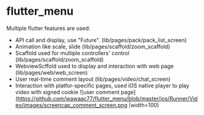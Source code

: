 # flutter_menu

Multiple flutter features are used:
- API call and display, use "Future". (lib/pages/pack/pack_list_screen)
- Animation like scale, slide (lib/pages/scaffold/zoom_scaffold)
- Scaffold used for multiple controllers' control (lib/pages/scaffold/zoom_scaffold)
- WebviewScffold used to display and interaction with web page (lib/pages/web/web_screen)
- User real-time comment layout (lib/pages/video/chat_screen)
- Interaction with platfor-specific pages, used iOS native player to play video with signed cookie
![user comment page](https://github.com/wawaac77/flutter_menu/blob/master/ios/Runner/Video/images/screencap_comment_screen.png |width=100)
